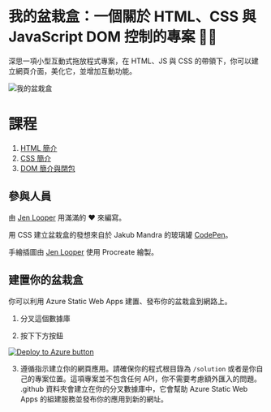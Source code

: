 # 我的盆栽盒：一個關於 HTML、CSS 與 JavaScript DOM 控制的專案 🌵🌱

深思一項小型互動式拖放程式專案，在 HTML、JS 與 CSS 的帶領下，你可以建立網頁介面，美化它，並增加互動功能。

![我的盆栽盒](../images/screenshot_gray.png)

# 課程

1. [HTML 簡介](../1-intro-to-html/translations/README.zh-tw.md)
2. [CSS 簡介](../2-intro-to-css/translations/README.zh-tw.md)
3. [DOM 簡介與閉包](../3-intro-to-DOM-and-closures/translations/README.zh-tw.md)

## 參與人員

由 [Jen Looper](https://www.twitter.com/jenlooper) 用滿滿的 ♥️ 來編寫。

用 CSS 建立盆栽盒的發想來自於 Jakub Mandra 的玻璃罐 [CodePen](https://codepen.io/Rotarepmi/pen/rjpNZY)。

手繪插圖由 [Jen Looper](http://jenlooper.com) 使用 Procreate 繪製。

## 建置你的盆栽盒

你可以利用 Azure Static Web Apps 建置、發布你的盆栽盒到網路上。

1. 分叉這個數據庫

2. 按下下方按鈕

[![Deploy to Azure button](https://aka.ms/deploytoazurebutton)](https://portal.azure.com/?feature.customportal=false&WT.mc_id=academic-13441-cxa#create/Microsoft.StaticApp)

3. 遵循指示建立你的網頁應用。請確保你的程式根目錄為 `/solution` 或者是你自己的專案位置。這項專案並不包含任何 API，你不需要考慮額外匯入的問題。 .github 資料夾會建立在你的分叉數據庫中，它會幫助 Azure Static Web Apps 的組建服務並發布你的應用到新的網址。



